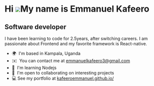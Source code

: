 Hi ![](https://user-images.githubusercontent.com/18350557/176309783-0785949b-9127-417c-8b55-ab5a4333674e.gif)My name is Emmanuel Kafeero
========================================================================================================================================

Software developer
------------------

I have been learning to code for 2.5years, after switching careers. I am passionate about Frontend and my favorite framework is React-native.

*   🌍  I'm based in Kampala, Uganda
*   ✉️  You can contact me at [emmanuelkafeero3@gmail.com](mailto:emmanuelkafeero3@gmail.com)
*   🧠  I'm learning Nodejs
*   🤝  I'm open to collaborating on interesting projects
*   💻  See my portfolio at [kafeeroemmanuel.github.io/](https://kafeeroemmanuel.github.io/)
